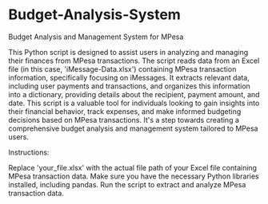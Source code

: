 # Budget-Analysis-System

Budget Analysis and Management System for MPesa

This Python script is designed to assist users in analyzing and managing their finances from MPesa transactions. 
The script reads data from an Excel file (in this case, 'iMessage-Data.xlsx') containing MPesa transaction information, specifically focusing on iMessages. 
It extracts relevant data, including user payments and transactions, and organizes this information into a dictionary, providing details about the recipient, payment amount, and date.
This script is a valuable tool for individuals looking to gain insights into their financial behavior, track expenses, and make informed budgeting decisions based on MPesa transactions. 
It's a step towards creating a comprehensive budget analysis and management system tailored to MPesa users.

Instructions:

Replace 'your_file.xlsx' with the actual file path of your Excel file containing MPesa transaction data.
Make sure you have the necessary Python libraries installed, including pandas.
Run the script to extract and analyze MPesa transaction data.
